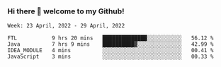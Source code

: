 ### Hi there 👋 welcome to my Github! 

<!--START_SECTION:waka-->
```text
Week: 23 April, 2022 - 29 April, 2022

FTL           9 hrs 20 mins   ██████████████░░░░░░░░░░░   56.12 % 
Java          7 hrs 9 mins    ██████████▓░░░░░░░░░░░░░░   42.99 % 
IDEA_MODULE   4 mins          ░░░░░░░░░░░░░░░░░░░░░░░░░   00.41 % 
JavaScript    3 mins          ░░░░░░░░░░░░░░░░░░░░░░░░░   00.33 % 
```
<!--END_SECTION:waka-->
